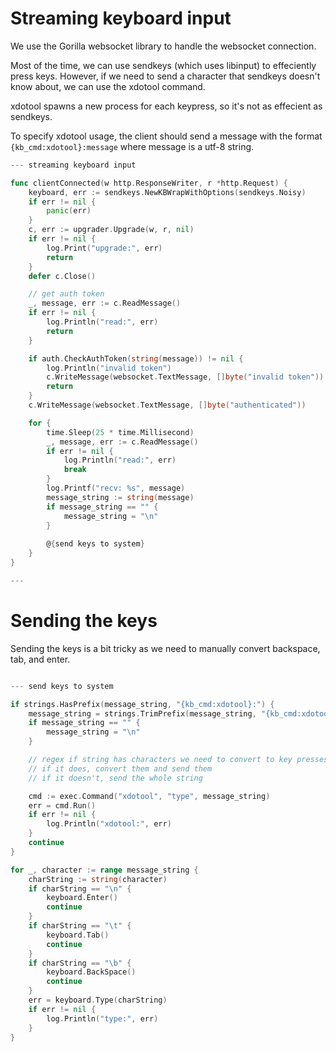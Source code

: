 # Streaming keyboard input

We use the Gorilla websocket library to handle the websocket connection.

Most of the time, we can use sendkeys (which uses libinput) to effeciently press keys. However, if we need to send a character that sendkeys doesn't know about, we can use the xdotool command.

xdotool spawns a new process for each keypress, so it's not as effecient as sendkeys.

To specify xdotool usage, the client should send a message with the format `{kb_cmd:xdotool}:message` where message is a utf-8 string.

``` go
--- streaming keyboard input

func clientConnected(w http.ResponseWriter, r *http.Request) {
	keyboard, err := sendkeys.NewKBWrapWithOptions(sendkeys.Noisy)
	if err != nil {
		panic(err)
	}
	c, err := upgrader.Upgrade(w, r, nil)
	if err != nil {
		log.Print("upgrade:", err)
		return
	}
	defer c.Close()

	// get auth token
	_, message, err := c.ReadMessage()
	if err != nil {
		log.Println("read:", err)
		return
	}

	if auth.CheckAuthToken(string(message)) != nil {
		log.Println("invalid token")
		c.WriteMessage(websocket.TextMessage, []byte("invalid token"))
		return
	}
	c.WriteMessage(websocket.TextMessage, []byte("authenticated"))

	for {
		time.Sleep(25 * time.Millisecond)
		_, message, err := c.ReadMessage()
		if err != nil {
			log.Println("read:", err)
			break
		}
		log.Printf("recv: %s", message)
		message_string := string(message)
		if message_string == "" {
			message_string = "\n"
		}
		
		@{send keys to system}
	}
}

---
```

# Sending the keys

Sending the keys is a bit tricky as we need to manually convert backspace, tab, and enter.

``` go

--- send keys to system

if strings.HasPrefix(message_string, "{kb_cmd:xdotool}:") {
	message_string = strings.TrimPrefix(message_string, "{kb_cmd:xdotool}:")
	if message_string == "" {
		message_string = "\n"
	}

	// regex if string has characters we need to convert to key presses
	// if it does, convert them and send them
	// if it doesn't, send the whole string

	cmd := exec.Command("xdotool", "type", message_string)
	err = cmd.Run()
	if err != nil {
		log.Println("xdotool:", err)
	}
	continue
}

for _, character := range message_string {
	charString := string(character)
	if charString == "\n" {
		keyboard.Enter()
		continue
	}
	if charString == "\t" {
		keyboard.Tab()
		continue
	}
	if charString == "\b" {
		keyboard.BackSpace()
		continue
	}
	err = keyboard.Type(charString)
	if err != nil {
		log.Println("type:", err)
	}
}
```